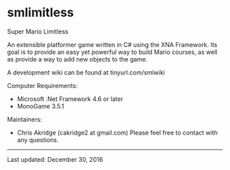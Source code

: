 smlimitless
===========

Super Mario Limitless

An extensible platformer game written in C# using the XNA Framework.  Its goal is to provide an easy yet powerful way
to build Mario courses, as well as provide a way to add new objects to the game.

A development wiki can be found at tinyurl.com/smlwiki

Computer Requirements:
- Microsoft .Net Framework 4.6 or later
- MonoGame 3.5.1

Maintainers:
- Chris Akridge (cakridge2 at gmail.com)
Please feel free to contact with any questions.

------
Last updated: December 30, 2016
